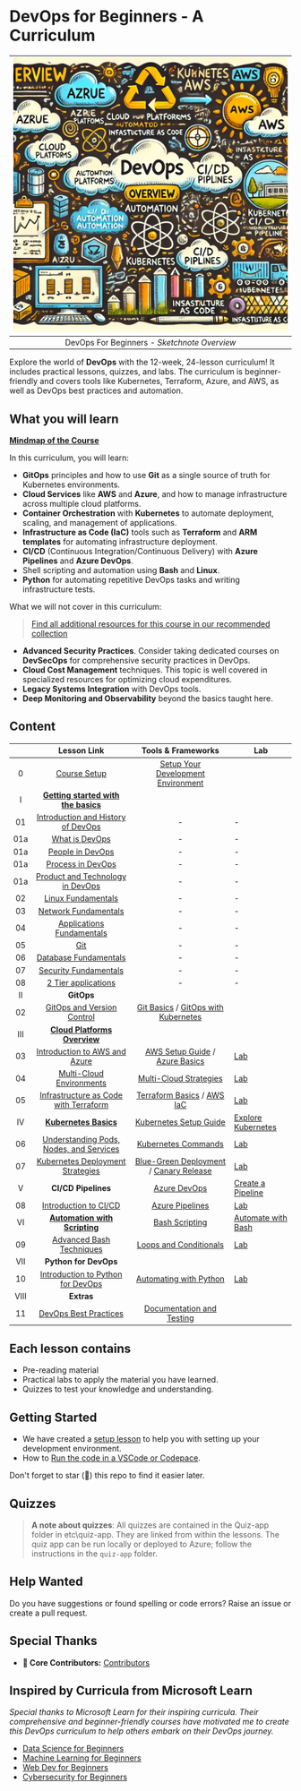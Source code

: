 # DevOps for Beginners - A Curriculum

|![ Sketchnote ](./assets/images/devops-overview.png)|
|:---:|
| DevOps For Beginners - _Sketchnote Overview_ |

Explore the world of **DevOps** with the 12-week, 24-lesson curriculum! It includes practical lessons, quizzes, and labs. The curriculum is beginner-friendly and covers tools like Kubernetes, Terraform, Azure, and AWS, as well as DevOps best practices and automation.

## What you will learn

**[Mindmap of the Course](./assets/mindmap-devops.html)**


In this curriculum, you will learn:

* **GitOps** principles and how to use **Git** as a single source of truth for Kubernetes environments.
* **Cloud Services** like **AWS** and **Azure**, and how to manage infrastructure across multiple cloud platforms.
* **Container Orchestration** with **Kubernetes** to automate deployment, scaling, and management of applications.
* **Infrastructure as Code (IaC)** tools such as **Terraform** and **ARM templates** for automating infrastructure deployment.
* **CI/CD** (Continuous Integration/Continuous Delivery) with **Azure Pipelines** and **Azure DevOps**.
* Shell scripting and automation using **Bash** and **Linux**.
* **Python** for automating repetitive DevOps tasks and writing infrastructure tests.

What we will not cover in this curriculum:

> [Find all additional resources for this course in our recommended collection](https://github.com/phuongvo9/DevOps-Essentials)

* **Advanced Security Practices**. Consider taking dedicated courses on **DevSecOps** for comprehensive security practices in DevOps.
* **Cloud Cost Management** techniques. This topic is well covered in specialized resources for optimizing cloud expenditures.
* **Legacy Systems Integration** with DevOps tools.
* **Deep Monitoring and Observability** beyond the basics taught here.

## Content

|     |                                                                 Lesson Link                                                                  |                                           Tools & Frameworks                                          | Lab                                                            |
| :-: | :------------------------------------------------------------------------------------------------------------------------------------------: | :---------------------------------------------------------------------------------------------: | ------------------------------------------------------------------------------ |
| 0  |                                 [Course Setup](./lessons/0-course-setup/setup.md)                                 |                      [Setup Your Development Environment](./lessons/0-course-setup/how-to-run.md)                       |   |
| I  |               [**Getting started with the basics**](./lessons/1-Intro/README.md)      | | |
| 01  |       [Introduction and History of DevOps](./lessons/1-Intro/README.md)       |           -                            | -  |
| 01a  |       [What is DevOps](./lessons/1-Intro/README.md)       |           -                            | -  |
| 01a  |       [People in DevOps](./lessons/1-Intro/README.md)       |           -                            | -  |
| 01a  |       [Process in DevOps](./lessons/1-Intro/README.md)       |           -                            | -  |
| 01a  |       [Product and Technology in DevOps](./lessons/1-Intro/README.md)       |           -                            | -  |
| 02  |       [Linux Fundamentals](./lessons/1-Intro/README.md)       |           -                            | -  |
| 03  |       [Network Fundamentals](./lessons/1-Intro/README.md)       |           -                            | -  |
| 04  |       [Applications Fundamentals](./lessons/1-Intro/README.md)       |           -                            | -  |
| 05  |       [Git](./lessons/1-Intro/README.md)       |           -                            | -  |
| 06  |       [Database Fundamentals](./lessons/1-Intro/README.md)       |           -                            | -  |
| 07  |       [Security Fundamentals](./lessons/1-Intro/README.md)       |           -                            | -  |
| 08  |       [2 Tier applications](./lessons/1-Intro/README.md)       |           -                            | -  |
| II |              **GitOps**              |
| 02  |       [GitOps and Version Control](./lessons/2-GitOps/README.md)       |            [Git Basics](./lessons/2-GitOps/GitBasics.md) /  [GitOps with Kubernetes](./lessons/2-GitOps/KubernetesGitOps.md)                             |  |
| III |                        [**Cloud Platforms Overview**](./lessons/3-Cloud/README.md) |||
| 03  |                [Introduction to AWS and Azure](./lessons/3-Cloud/03-AWS-Azure/README.md)                 |                       [AWS Setup Guide](./lessons/3-Cloud/03-AWS-Azure/AWSSetup.md) / [Azure Basics](./lessons/3-Cloud/03-AWS-Azure/AzureSetup.md)                      | [Lab](./lessons/3-Cloud/03-AWS-Azure/lab/README.md) |
| 04  |                   [Multi-Cloud Environments](./lessons/3-Cloud/04-MultiCloud/README.md)                   |        [Multi-Cloud Strategies](./lessons/3-Cloud/04-MultiCloud/Strategies.md)        | [Lab](./lessons/3-Cloud/04-MultiCloud/lab/README.md) |
| 05  |            [Infrastructure as Code with Terraform](./lessons/4-IaC/README.md)             |           [Terraform Basics](./lessons/4-IaC/TerraformBasics.md) / [AWS IaC](./lessons/4-IaC/AWSIaC.md)             | [Lab](./lessons/4-IaC/lab/README.md) |
| IV  |            [**Kubernetes Basics**](./lessons/5-Kubernetes/README.md)             | [Kubernetes Setup Guide](./lessons/5-Kubernetes/SetupGuide.md)| [Explore Kubernetes](./lessons/5-Kubernetes/Explore.md) |
| 06  |            [Understanding Pods, Nodes, and Services](./lessons/5-Kubernetes/06-Basics/README.md)             |           [Kubernetes Commands](./lessons/5-Kubernetes/Commands.md)         | [Lab](./lessons/5-Kubernetes/06-Basics/lab/README.md) |
| 07  |            [Kubernetes Deployment Strategies](./lessons/5-Kubernetes/07-Deployment/README.md)             |           [Blue-Green Deployment](./lessons/5-Kubernetes/BlueGreen.md) / [Canary Release](./lessons/5-Kubernetes/CanaryRelease.md)             | [Lab](./lessons/5-Kubernetes/07-Deployment/lab/README.md) |
| V |            **CI/CD Pipelines**             | [Azure DevOps](./lessons/6-CICD/AzureDevOps.md) | [Create a Pipeline](./lessons/6-CICD/CreatePipeline.md)|
| 08  |            [Introduction to CI/CD](./lessons/6-CICD/08-CICD/README.md)             |           [Azure Pipelines](./lessons/6-CICD/AzurePipelines.md)             | [Lab](./lessons/6-CICD/08-CICD/lab/README.md) |
| VI |            [**Automation with Scripting**](./lessons/7-Automation/README.md)             | [Bash Scripting](./lessons/7-Automation/Bash.md) | [Automate with Bash](./lessons/7-Automation/Automate.md) |
| 09  |            [Advanced Bash Techniques](./lessons/7-Automation/09-AdvancedBash/README.md)             |           [Loops and Conditionals](./lessons/7-Automation/AdvancedBash.md)             | [Lab](./lessons/7-Automation/09-AdvancedBash/lab/README.md) |
| VII |            **Python for DevOps**             |||
| 10  |            [Introduction to Python for DevOps](./lessons/8-Python/README.md)             |           [Automating with Python](./lessons/8-Python/AutomatePython.md)             | [Lab](./lessons/8-Python/lab/README.md) |
| VIII  |            **Extras** | | |
| 11  |            [DevOps Best Practices](./lessons/9-BestPractices/README.md)             |           [Documentation and Testing](./lessons/9-BestPractices/Documentation.md)    | |

## Each lesson contains

* Pre-reading material
* Practical labs to apply the material you have learned.
* Quizzes to test your knowledge and understanding.

## Getting Started

- We have created a [setup lesson](./lessons/0-course-setup/setup.md) to help you with setting up your development environment.
- How to [Run the code in a VSCode or Codepace](./lessons/0-course-setup/how-to-run.md).

Don't forget to star (🌟) this repo to find it easier later.

## Quizzes

> **A note about quizzes**: All quizzes are contained in the Quiz-app folder in etc\quiz-app. They are linked from within the lessons. The quiz app can be run locally or deployed to Azure; follow the instructions in the `quiz-app` folder.

## Help Wanted

Do you have suggestions or found spelling or code errors? Raise an issue or create a pull request.

## Special Thanks
* **🙏 Core Contributors:** [Contributors](https://github.com/phuongvo9)

## Inspired by Curricula from Microsoft Learn

*Special thanks to Microsoft Learn for their inspiring curricula. Their comprehensive and beginner-friendly courses have motivated me to create this DevOps curriculum to help others embark on their DevOps journey.*

* [Data Science for Beginners](https://aka.ms/ds4beginners)
* [Machine Learning for Beginners](https://aka.ms/ml4beginners)
* [Web Dev for Beginners](https://aka.ms/webdev-beginners)
* [Cybersecurity for Beginners](https://aka.ms/security-101)